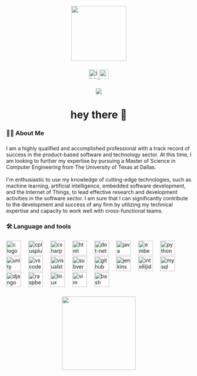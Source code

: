<div align="center">
<img height="150" src="https://media.giphy.com/media/lP8xu5t2DLGG045H8F/giphy.gif"  />
</div>
 
###
 
<div align="center">
<a href="https://www.linkedin.com/in/deep-padmani-6a53b1132/" target="_blank">
<img src="https://img.shields.io/static/v1?message=LinkedIn&logo=linkedin&label=&color=0077B5&logoColor=white&labelColor=&style=for-the-badge" height="25" alt="linkedin logo"  />
</a>
<a href="mailto:deep.padmani98.2021@gmail.com" target="_blank">
<img src="https://img.shields.io/static/v1?message=Gmail&logo=gmail&label=&color=D14836&logoColor=white&labelColor=&style=for-the-badge" height="25" alt="gmail logo"  />
</a>
</div>
 
###
 
<div align="center">
<img src="https://visitor-badge.laobi.icu/badge?page_id=deeppadmani.deeppadmani&"  />
</div>
 
###
 
<h1 align="center">hey there 👋</h1>
 
###
 
<h3 align="left">👩‍💻  About Me</h3>
 
###
 
<p align="left">I am a highly qualified and accomplished professional with a track record of success in the product-based software and technology sector. At this time, I am looking to further my expertise by pursuing a Master of Science in Computer Engineering from The University of Texas at Dallas.<br><br>I'm enthusiastic to use my knowledge of cutting-edge technologies, such as machine learning, artificial intelligence, embedded software development, and the Internet of Things, to lead effective research and development activities in the software sector. I am sure that I can significantly contribute to the development and success of any firm by utilizing my technical expertise and capacity to work well with cross-functional teams.</p>
 
###
 
<h3 align="left">🛠 Language and tools</h3>
 
###
 
<div align="left">
<img src="https://skillicons.dev/icons?i=c" height="40" alt="c logo"  />
<img width="12" />
<img src="https://skillicons.dev/icons?i=cpp" height="40" alt="cplusplus logo"  />
<img width="12" />
<img src="https://skillicons.dev/icons?i=cs" height="40" alt="csharp logo"  />
<img width="12" />
<img src="https://skillicons.dev/icons?i=html" height="40" alt="html logo"  />
<img width="12" />
<img src="https://skillicons.dev/icons?i=dotnet" height="40" alt="dot-net logo"  />
<img width="12" />
<img src="https://skillicons.dev/icons?i=java" height="40" alt="java logo"  />
<img width="12" />
<img src="https://cdn.jsdelivr.net/gh/devicons/devicon/icons/embeddedc/embeddedc-original.svg" height="40" alt="embeddedc logo"  />
<img width="12" />
<img src="https://skillicons.dev/icons?i=py" height="40" alt="python logo"  />
<img width="12" />
<img src="https://skillicons.dev/icons?i=unity" height="40" alt="unity logo"  />
<img width="12" />
<img src="https://skillicons.dev/icons?i=vscode" height="40" alt="vscode logo"  />
<img width="12" />
<img src="https://skillicons.dev/icons?i=visualstudio" height="40" alt="visualstudio logo"  />
<img width="12" />
<img src="https://cdn.simpleicons.org/subversion/809CC9" height="40" alt="subversion logo"  />
<img width="12" />
<img src="https://skillicons.dev/icons?i=github" height="40" alt="github logo"  />
<img width="12" />
<img src="https://skillicons.dev/icons?i=jenkins" height="40" alt="jenkins logo"  />
<img width="12" />
<img src="https://skillicons.dev/icons?i=idea" height="40" alt="intellijidea logo"  />
<img width="12" />
<img src="https://skillicons.dev/icons?i=mysql" height="40" alt="mysql logo"  />
<img width="12" />
<img src="https://skillicons.dev/icons?i=django" height="40" alt="django logo"  />
<img width="12" />
<img src="https://skillicons.dev/icons?i=raspberrypi" height="40" alt="raspberrypi logo"  />
<img width="12" />
<img src="https://skillicons.dev/icons?i=linux" height="40" alt="linux logo"  />
<img width="12" />
<img src="https://skillicons.dev/icons?i=vim" height="40" alt="vim logo"  />
<img width="12" />
<img src="https://skillicons.dev/icons?i=bash" height="40" alt="bash logo"  />
</div>
 
###
 
<div align="center">
<img height="200" src="https://www.einfochips.com/blog/wp-content/uploads/2018/10/iot_1.gif"  />
</div>
 
###
